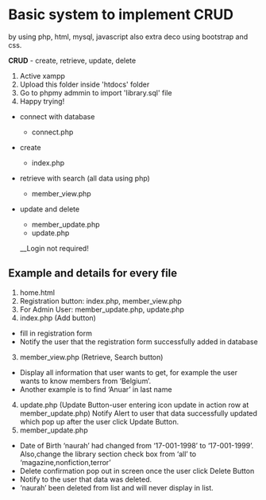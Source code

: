 # Basic system to implement CRUD
by using php, html, mysql, javascript also extra deco using bootstrap and css.

**CRUD** - create, retrieve, update, delete

1. Active xampp
2. Upload this folder inside 'htdocs' folder
3. Go to phpmy admmin to import 'library.sql' file
4. Happy trying!

- connect with database
  - connect.php
- create
  - index.php
- retrieve with search (all data using php)
  - member_view.php
- update and delete
  - member_update.php
  - update.php
  
  __Login not required!
  
## Example and details for every file
1.	home.html 
  1.	Registration button: index.php, member_view.php
  1. For Admin User: member_update.php,  update.php
2.	index.php (Add button)
  - fill in registration form
  - Notify the user that the registration form successfully added in database
3. member_view.php (Retrieve, Search button)
  - Display all information that user wants to get, for example the user wants to know members from ‘Belgium’.   
  - Another example is to find ‘Anuar’ in last name
4. update.php (Update Button-user entering icon update in action row at member_update.php) Notify Alert to user that data successfully updated which pop up after the user click Update Button.        
5. member_update.php 
  - Date of Birth ‘naurah’ had changed from ‘17-001-1998’ to ‘17-001-1999’. Also,change the library section check box from ‘all’ to ‘magazine,nonfiction,terror’
  - Delete confirmation pop out in screen once the user click Delete Button
  - Notify to the user that data was deleted.
  - ‘naurah’ been deleted from list and will never display in list.
